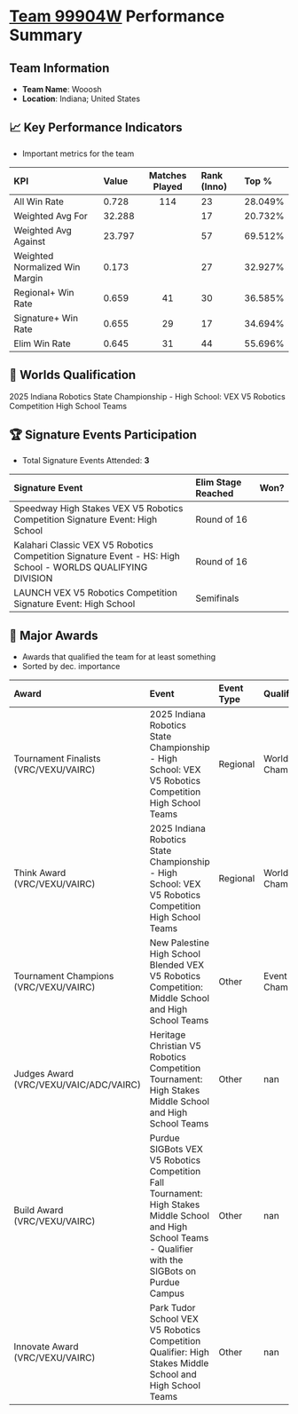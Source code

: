 # [Team 99904W](https://https://www.robotevents.com/teams/V5RC/99904W) Performance Summary

##  Team Information
- **Team Name**: Wooosh
- **Location**: Indiana; United States

## 📈 Key Performance Indicators
- Important metrics for the team

| KPI | Value | Matches Played | Rank (Inno) | Top % |
|:---|:-----|:--------------:|:----|:-----|
| All Win Rate | 0.728 | 114 | 23 | 28.049% |
| Weighted Avg For | 32.288 |  | 17 | 20.732% |
| Weighted Avg Against | 23.797 |  | 57 | 69.512% |
| Weighted Normalized Win Margin | 0.173 |  | 27 | 32.927% |
| Regional+ Win Rate | 0.659 | 41 | 30 | 36.585% |
| Signature+ Win Rate | 0.655 | 29 | 17 | 34.694% |
| Elim Win Rate | 0.645 | 31 | 44 | 55.696% |


## 🎯 Worlds Qualification
2025 Indiana Robotics State Championship - High School: VEX V5 Robotics Competition High School Teams

## 🏆 Signature Events Participation
- Total Signature Events Attended: **3**

| Signature Event | Elim Stage Reached | Won? |
|:----------------|:-------------------|:----|
| Speedway High Stakes VEX V5 Robotics Competition Signature Event: High School | Round of 16 |  |
| Kalahari Classic VEX V5 Robotics Competition Signature Event - HS: High School - WORLDS QUALIFYING DIVISION | Round of 16 |  |
| LAUNCH VEX V5 Robotics Competition Signature Event: High School | Semifinals |  |


## 🥇 Major Awards
- Awards that qualified the team for at least something
- Sorted by dec. importance

| Award | Event | Event Type | Qualification |
|:------|:------|:-----------|:--------------|
| Tournament Finalists (VRC/VEXU/VAIRC) | 2025 Indiana Robotics State Championship - High School: VEX V5 Robotics Competition High School Teams | Regional | World Championship |
| Think Award (VRC/VEXU/VAIRC) | 2025 Indiana Robotics State Championship - High School: VEX V5 Robotics Competition High School Teams | Regional | World Championship |
| Tournament Champions (VRC/VEXU/VAIRC) | New Palestine High School Blended VEX V5 Robotics Competition: Middle School and High School Teams | Other | Event Region Championship |
| Judges Award (VRC/VEXU/VAIC/ADC/VAIRC) | Heritage Christian V5 Robotics Competition Tournament: High Stakes Middle School and High School Teams | Other | nan |
| Build Award (VRC/VEXU/VAIRC) | Purdue SIGBots VEX V5 Robotics Competition Fall Tournament: High Stakes Middle School and High School Teams - Qualifier with the SIGBots on Purdue Campus | Other | nan |
| Innovate Award (VRC/VEXU/VAIRC) | Park Tudor School VEX V5 Robotics Competition Qualifier: High Stakes Middle School and High School Teams | Other | nan |

